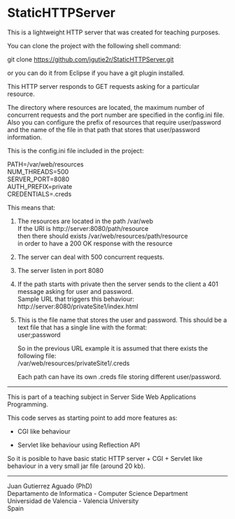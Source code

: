 StaticHTTPServer
================

This is a lightweight HTTP server that was created for teaching 
purposes.

You can clone the project with the following shell command:

git clone https://github.com/jgutie2r/StaticHTTPServer.git

or you can do it from Eclipse if you have a git plugin installed.

This HTTP server responds to GET requests asking for a particular
resource.

The directory where resources are located, the maximum number of
concurrent requests and the port number are specified in the
config.ini file. Also you can configure the prefix of resources
that require user/password and the name of the file in that
path that stores that user/password information.

This is the config.ini file included in the project:

PATH=/var/web/resources  <br />
NUM_THREADS=500 <br />
SERVER_PORT=8080  <br />
AUTH_PREFIX=private  <br />
CREDENTIALS=.creds  <br />

This means that:

1) The resources are located in the path /var/web  <br />
   If the URI is http://server:8080/path/resource  <br />
   then there should exists /var/web/resources/path/resource  <br />
   in order to have a 200 OK response with the resource
   
2) The server can deal with 500 concurrent requests.

3) The server listen in port 8080

4) If the path starts with private then the server
   sends to the client a 401 message asking for 
   user and password.  <br />
   Sample URL that triggers this behaviour:  <br />
   http://server:8080/privateSite1/index.html
   
5) This is the file name that stores the user
   and password. This should be a text file
   that has a single line with the format:  <br />
   user;password
   
   So in the previous URL example it is assumed
   that there exists the following file:  <br />
   /var/web/resources/privateSite1/.creds  <br />
   
   Each path can have its own .creds file storing
   different user/password.
      
---------------------------------------------

This is part of a teaching subject in Server Side Web Applications 
Programming.

This code serves as starting point to add more features as:

- CGI like behaviour 

- Servlet like behaviour using Reflection API

So it is posible to have basic static HTTP server + CGI + Servlet like
behaviour in a very small jar file (around 20 kb).

----------------------------------------------

Juan Gutierrez Aguado (PhD) <br />
Departamento de Informatica - Computer Science Department <br />
Universidad de Valencia     - Valencia University <br />
Spain



